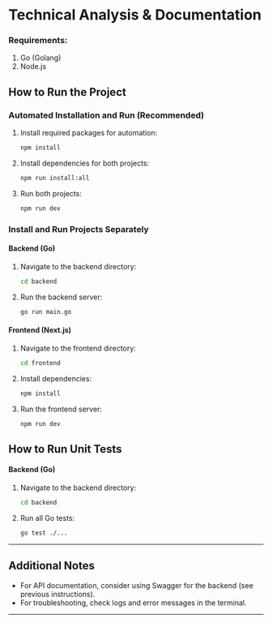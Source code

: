 
# Technical Analysis & Documentation

### Requirements:
1. Go (Golang)
2. Node.js

## How to Run the Project

### Automated Installation and Run (Recommended)
1. Install required packages for automation:
   ```bash
   npm install
   ```
2. Install dependencies for both projects:
   ```bash
   npm run install:all
   ```
3. Run both projects:
   ```bash
   npm run dev
   ```

### Install and Run Projects Separately

#### Backend (Go)
1. Navigate to the backend directory:
   ```bash
   cd backend
   ```
2. Run the backend server:
   ```bash
   go run main.go
   ```

#### Frontend (Next.js)
1. Navigate to the frontend directory:
   ```bash
   cd frontend
   ```
2. Install dependencies:
   ```bash
   npm install
   ```
3. Run the frontend server:
   ```bash
   npm run dev
   ```

## How to Run Unit Tests

#### Backend (Go)
1. Navigate to the backend directory:
   ```bash
   cd backend
   ```
2. Run all Go tests:
   ```bash
   go test ./...
   ```

---

## Additional Notes
- For API documentation, consider using Swagger for the backend (see previous instructions).
- For troubleshooting, check logs and error messages in the terminal.

---
